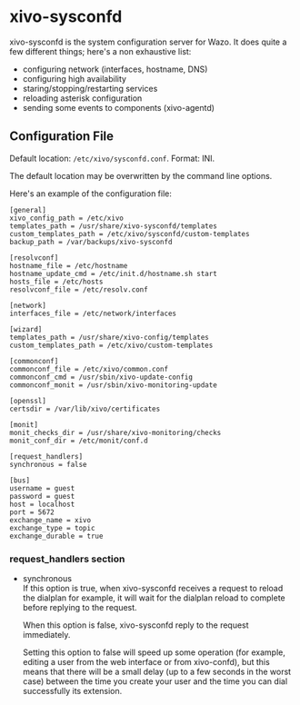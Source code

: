 # xivo-sysconfd

xivo-sysconfd is the system configuration server for Wazo. It does quite
a few different things; here's a non exhaustive list:

  - configuring network (interfaces, hostname, DNS)
  - configuring high availability
  - staring/stopping/restarting services
  - reloading asterisk configuration
  - sending some events to components (xivo-agentd)

## Configuration File

Default location: `/etc/xivo/sysconfd.conf`. Format: INI.

The default location may be overwritten by the command line options.

Here's an example of the configuration file:

    [general]
    xivo_config_path = /etc/xivo
    templates_path = /usr/share/xivo-sysconfd/templates
    custom_templates_path = /etc/xivo/sysconfd/custom-templates
    backup_path = /var/backups/xivo-sysconfd
    
    [resolvconf]
    hostname_file = /etc/hostname
    hostname_update_cmd = /etc/init.d/hostname.sh start
    hosts_file = /etc/hosts
    resolvconf_file = /etc/resolv.conf
    
    [network]
    interfaces_file = /etc/network/interfaces
    
    [wizard]
    templates_path = /usr/share/xivo-config/templates
    custom_templates_path = /etc/xivo/custom-templates
    
    [commonconf]
    commonconf_file = /etc/xivo/common.conf
    commonconf_cmd = /usr/sbin/xivo-update-config
    commonconf_monit = /usr/sbin/xivo-monitoring-update
    
    [openssl]
    certsdir = /var/lib/xivo/certificates
    
    [monit]
    monit_checks_dir = /usr/share/xivo-monitoring/checks
    monit_conf_dir = /etc/monit/conf.d
    
    [request_handlers]
    synchronous = false
    
    [bus]
    username = guest
    password = guest
    host = localhost
    port = 5672
    exchange_name = xivo
    exchange_type = topic
    exchange_durable = true

### request\_handlers section

  - synchronous  
    If this option is true, when xivo-sysconfd receives a request to
    reload the dialplan for example, it will wait for the dialplan
    reload to complete before replying to the request.
    
    When this option is false, xivo-sysconfd reply to the request
    immediately.
    
    Setting this option to false will speed up some operation (for
    example, editing a user from the web interface or from xivo-confd),
    but this means that there will be a small delay (up to a few seconds
    in the worst case) between the time you create your user and the
    time you can dial successfully its extension.
